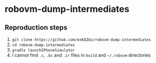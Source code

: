 # robovm-dump-intermediates

## Reproduction steps
1. `git clone https://github.com/exKAZUu/robovm-dump-intermediates`
1. `cd robovm-dump-intermediates`
1. `gradle launchIPhoneSimulator`
1. I cannot find `.c`, `.bc` and `.ir` files in `build` and `~/.robovm` directories

